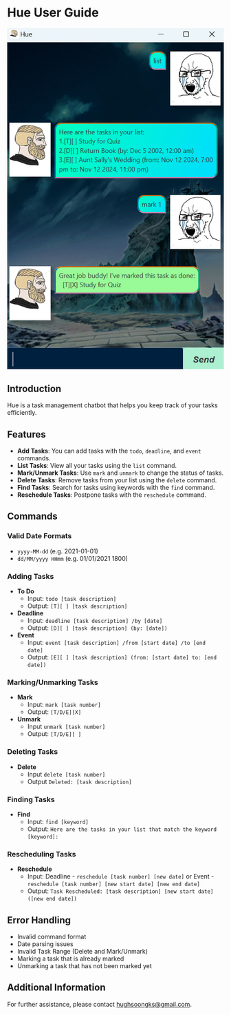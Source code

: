 # Hue User Guide


![UI Screenshot](Ui.png)


## Introduction
Hue is a task management chatbot that helps you keep track of your tasks efficiently.


## Features
- **Add Tasks**: You can add tasks with the `todo`, `deadline`, and `event` commands.
- **List Tasks**: View all your tasks using the `list` command.
- **Mark/Unmark Tasks**: Use `mark` and `unmark` to change the status of tasks.
- **Delete Tasks**: Remove tasks from your list using the `delete` command.
- **Find Tasks**: Search for tasks using keywords with the `find` command.
- **Reschedule Tasks**: Postpone tasks with the `reschedule` command.

## Commands

### Valid Date Formats 
- `yyyy-MM-dd` (e.g. 2021-01-01)
- `dd/MM/yyyy HHmm` (e.g. 01/01/2021 1800)


### Adding Tasks
- **To Do** 
  * Input: `todo [task description]` 
  * Output: `[T][ ] [task description]`
- **Deadline** 
  * Input: `deadline [task description] /by [date]` 
  * Output: `[D][ ] [task description] (by: [date])`
- **Event** 
  * Input: `event [task description] /from [start date] /to [end date]` 
  * Output: `[E][ ] [task description] (from: [start date] to: [end date])`
### Marking/Unmarking Tasks
- **Mark**
  * Input: `mark [task number]` 
  * Output: `[T/D/E][X]`
- **Unmark**
  * Input `unmark [task number]` 
  * Output: `[T/D/E][ ]`

### Deleting Tasks
- **Delete** 
  * Input `delete [task number]` 
  * Output `Deleted: [task description]`

### Finding Tasks
- **Find**
  * Input: `find [keyword]` 
  * Output: `Here are the tasks in your list that match the keyword [keyword]:`

### Rescheduling Tasks
- **Reschedule** 
  * Input: Deadline - `reschedule [task number] [new date]` or Event - `reschedule [task number] [new start date] [new end date]`
  * Output: `Task Rescheduled: [task description] [new start date] ([new end date])`

## Error Handling
- Invalid command format
- Date parsing issues
- Invalid Task Range (Delete and Mark/Unmark)
- Marking a task that is already marked
- Unmarking a task that has not been marked yet

## Additional Information
For further assistance, please contact hughsoongks@gmail.com.